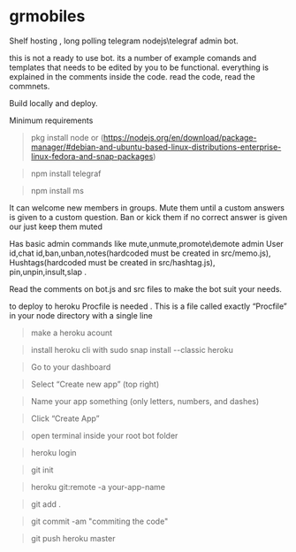 # grmobiles
Shelf hosting , long polling telegram nodejs\telegraf admin bot.

this is not a ready to use bot.
its a number of example comands and templates that needs to be edited by you to be functional.
everything is explained in the comments inside the code.
read the code, read the commnets.

Build locally and deploy.

Minimum requirements

>pkg install node 
or (https://nodejs.org/en/download/package-manager/#debian-and-ubuntu-based-linux-distributions-enterprise-linux-fedora-and-snap-packages)

>npm install telegraf

>npm install ms

It can welcome new members in groups. Mute them until a custom answers is given to a custom question.
Ban or kick them if no correct answer is given our just keep them muted

Has basic admin commands like mute,unmute,promote\demote admin
User id,chat id,ban,unban,notes(hardcoded must be created in src/memo.js),
Hushtags(hardcoded must be created in src/hashtag.js), pin,unpin,insult,slap .
 

Read the comments on bot.js and src files to make the bot suit your needs.

to deploy to heroku
Procfile is needed . This is a file called exactly “Procfile” in your node directory with a single line

>make a heroku acount  

>install heroku cli with sudo snap install --classic heroku

>Go to your dashboard

>Select “Create new app” (top right)

>Name your app something (only letters, numbers, and dashes)

>Click “Create App”

>open terminal inside your root bot folder

>heroku login

>git init

>heroku git:remote -a your-app-name

>git add .

>git commit -am "commiting the code"

>git push heroku master
